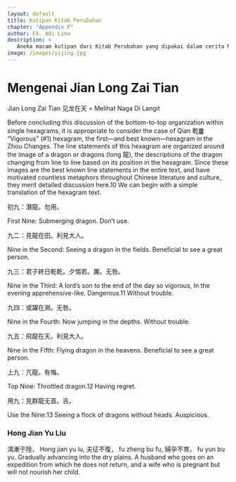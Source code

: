 ```yaml
---
layout: default
title: Kutipan Kitab Perubahan
chapter: "Appendix F"
author: FX. Adi Lima
description: >
   Aneka macam kutipan dari Kitab Perubahan yang dipakai dalam cerita Memanah Rajawali.
image: /images/yijing.jpg
---
```


# Mengenai Jian Long Zai Tian 

Jian Long Zai Tian 见龙在天 = Melihat Naga Di Langit

Before concluding this discussion of the bottom-to-top organization within single hexagrams, it is appropriate to consider the case of Qian 乾䷀ “Vigorous” (#1) hexagram, the first—and best known—hexagram in the Zhou Changes. The line statements of this hexagram are organized around the image of a dragon or dragons (long 龍), the descriptions of the dragon changing from line to line based on its position in the hexagram. Since these images are the best known line statements in the entire text, and have motivated countless metaphors throughout Chinese literature and culture, they merit detailed discussion here.10 We can begin with a simple translation of the hexagram text.


初九：潛龍。勿用。

First Nine: Submerging dragon. Don’t use.

九二：見龍在田。利見大人。

Nine in the Second: Seeing a dragon in the fields. Beneficial to see a great person.

九三：君子終日乾乾。夕惕若。厲。无咎。

Nine in the Third: A lord’s son to the end of the day so vigorous, In the evening apprehensive-like. Dangerous.11 Without trouble.

九四：或躍在淵。无咎。

Nine in the Fourth: Now jumping in the depths. Without trouble.

九五：飛龍在天。利見大人。

Nine in the Fifth: Flying dragon in the heavens. Beneficial to see a great person.

上九：亢龍。有悔。

Top Nine: Throttled dragon.12 Having regret.

用九：見群龍无首。吉。

Use the Nine:13 Seeing a flock of dragons without heads. Auspicious.


### Hong Jian Yu Liu

鴻漸于陸，	Hong jian yu lu,
夫征不復，	fu zheng bu fu,
婦孕不育。	fu yun bu yu.
Gradually advancing into the dry plains.
A husband who goes on an expedition from which he does not return,
and a wife who is pregnant but will not nourish her child.

